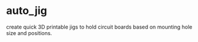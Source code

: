 # auto_jig
create quick 3D printable jigs to hold circuit boards based on mounting hole size and positions.
